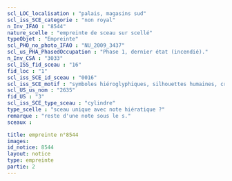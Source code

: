 ```yaml
---
scl_LOC_localisation : "palais, magasins sud"
scl_iss_SCE_categorie : "non royal"
n_Inv_IFAO : "8544"
nature_scelle : "empreinte de sceau sur scellé"
typeObjet : "Empreinte"
scl_PHO_no_photo_IFAO : "NU_2009_3437"
scl_us_PHA_PhasedOccupation : "Phase 1, dernier état (incendié)."
n_Inv_CSA : "3033"
scl_ISS_fid_sceau : "16"
fid_loc : "1"
scl_iss_SCE_id_sceau : "0016"
scl_iss_SCE_motif : "symboles hiéroglyphiques, silhouettes humaines, crocodiles tête-bêche, singes par paires, vautours, insectes, acrobate..."
scl_US_us_nom : "2635"
fid_US : "3"
scl_iss_SCE_type_sceau : "cylindre"
type_scelle : "sceau unique avec note hiératique ?"
remarque : "reste d'une note sous le s."
sceaux :

title: empreinte n°8544
images: 
id_notice: 8544
layout: notice
type: empreinte
partie: 2
---
```

